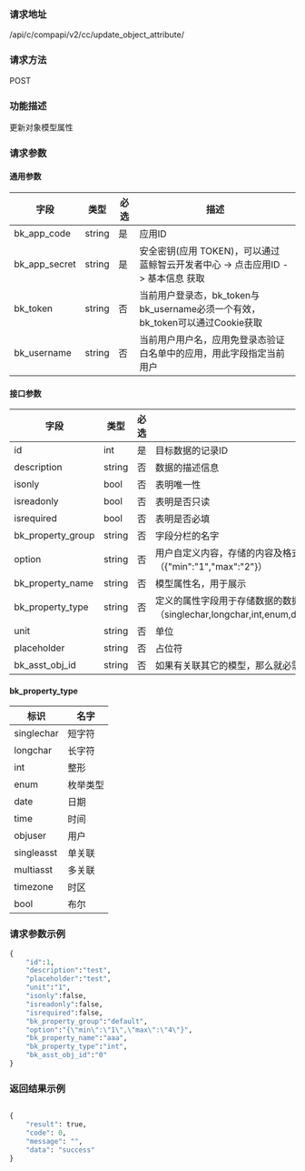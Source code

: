 
### 请求地址

/api/c/compapi/v2/cc/update_object_attribute/



### 请求方法

POST


### 功能描述

更新对象模型属性

### 请求参数


#### 通用参数

| 字段 | 类型 | 必选 |  描述 |
|-----------|------------|--------|------------|
| bk_app_code  |  string    | 是 | 应用ID     |
| bk_app_secret|  string    | 是 | 安全密钥(应用 TOKEN)，可以通过 蓝鲸智云开发者中心 -&gt; 点击应用ID -&gt; 基本信息 获取 |
| bk_token     |  string    | 否 | 当前用户登录态，bk_token与bk_username必须一个有效，bk_token可以通过Cookie获取 |
| bk_username  |  string    | 否 | 当前用户用户名，应用免登录态验证白名单中的应用，用此字段指定当前用户 |

#### 接口参数

| 字段                |  类型   | 必选   |  描述                                   |
|---------------------|---------|--------|-----------------------------------------|
| id                  | int     | 是     | 目标数据的记录ID                        |
| description         | string  | 否     | 数据的描述信息                          |
| isonly              | bool    | 否     | 表明唯一性                              |
| isreadonly          | bool    | 否     | 表明是否只读                            |
| isrequired          | bool    | 否     | 表明是否必填                            |
| bk_property_group   | string  | 否     | 字段分栏的名字                          |
| option              | string  | 否     | 用户自定义内容，存储的内容及格式由调用方决定, 以数字内容为例（{"min":"1","max":"2"}）|
| bk_property_name    | string  | 否     | 模型属性名，用于展示                    |
| bk_property_type    | string  | 否     | 定义的属性字段用于存储数据的数据类型（singlechar,longchar,int,enum,date,time,objuser,singleasst,multiasst,timezone,bool)|
| unit                | string  | 否     | 单位                                    |
| placeholder         | string  | 否     | 占位符                                  |
| bk_asst_obj_id      | string  | 否     | 如果有关联其它的模型，那么就必需设置此字段，否则就不需要设置 |

#### bk_property_type

| 标识       | 名字     |
|------------|----------|
| singlechar | 短字符   |
| longchar   | 长字符   |
| int        | 整形     |
| enum       | 枚举类型 |
| date       | 日期     |
| time       | 时间     |
| objuser    | 用户     |
| singleasst | 单关联   |
| multiasst  | 多关联   |
| timezone   | 时区     |
| bool       | 布尔     |


### 请求参数示例

```python
{
    "id":1,
    "description":"test",
    "placeholder":"test",
    "unit":"1",
    "isonly":false,
    "isreadonly":false,
    "isrequired":false,
    "bk_property_group":"default",
    "option":"{\"min\":\"1\",\"max\":\"4\"}",
    "bk_property_name":"aaa",
    "bk_property_type":"int",
    "bk_asst_obj_id":"0"
}
```

### 返回结果示例

```python

{
    "result": true,
    "code": 0,
    "message": "",
    "data": "success"
}
```